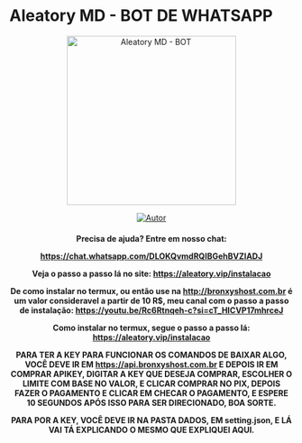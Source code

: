 # Aleatory MD - BOT DE WHATSAPP
<div align="center">
<img src="https://telegra.ph/file/e6018110d95e1a9fc7efe.jpg" alt="Aleatory MD - BOT" width="300" />
</div>
<p align="center">
  <a href="https://github.com/NuevaGeneracionALB/aleatory-md.git"><img title="Autor" src="https://img.shields.io/badge/Autor-Aleatory-red.svg?style=for-the-badge&logo=github" /></a>
  <h4 align="center">
  
Precisa de ajuda? Entre em nosso chat: 

https://chat.whatsapp.com/DLOKQvmdRQIBGehBVZIADJ

Veja o passo a passo lá no site: https://aleatory.vip/instalacao

De como instalar no termux, ou então use na http://bronxyshost.com.br é um valor consideravel a partir de 10 R$, meu canal com o passo a passo de instalação: https://youtu.be/Rc6Rtnqeh-c?si=cT_HICVP17mhrceJ

Como instalar no termux, segue o passo a passo lá: https://aleatory.vip/instalacao

PARA TER A KEY PARA FUNCIONAR OS COMANDOS DE BAIXAR ALGO, VOCÊ DEVE IR EM https://api.bronxyshost.com.br E DEPOIS IR EM COMPRAR APIKEY, DIGITAR A KEY QUE DESEJA COMPRAR, ESCOLHER O LIMITE COM BASE NO VALOR, E CLICAR COMPRAR NO PIX, DEPOIS FAZER O PAGAMENTO E CLICAR EM CHECAR O PAGAMENTO, E ESPERE 10 SEGUNDOS APÓS ISSO PARA SER DIRECIONADO, BOA SORTE.

PARA POR A KEY, VOCÊ DEVE IR NA PASTA DADOS, EM setting.json, E LÁ VAI TÁ EXPLICANDO O MESMO QUE EXPLIQUEI AQUI.